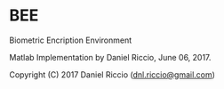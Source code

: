 # BEE
Biometric Encription Environment

Matlab Implementation by Daniel Riccio, June 06, 2017. 

Copyright (C) 2017 Daniel Riccio (dnl.riccio@gmail.com)
